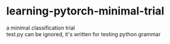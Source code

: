 # learning-pytorch-minimal-trial
a minimal classification trial  
test.py can be ignored, it's written for testing python grammar  
